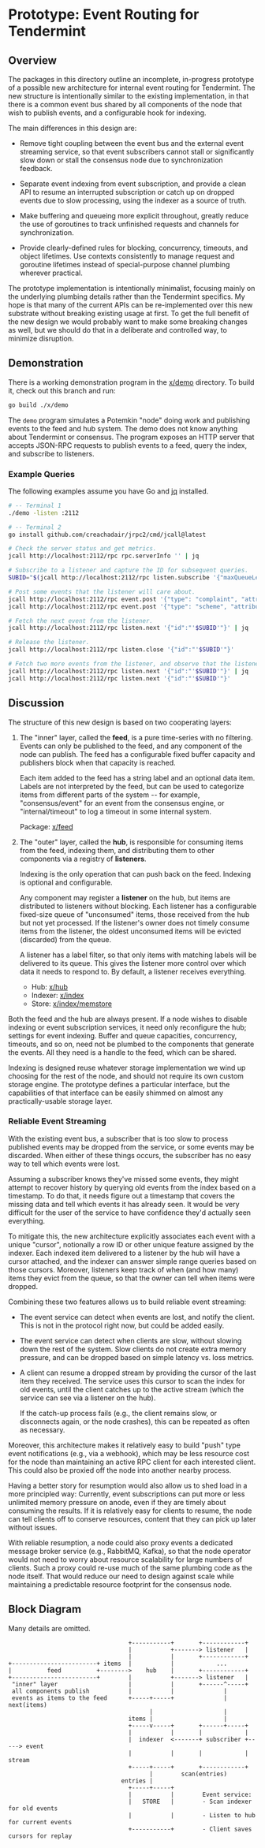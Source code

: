# Prototype: Event Routing for Tendermint

## Overview

The packages in this directory outline an incomplete, in-progress prototype of
a possible new architecture for internal event routing for Tendermint. The new
structure is intentionally similar to the existing implementation, in that
there is a common event bus shared by all components of the node that wish to
publish events, and a configurable hook for indexing.

The main differences in this design are:

- Remove tight coupling between the event bus and the external event streaming
  service, so that event subscribers cannot stall or significantly slow down or
  stall the consensus node due to synchronization feedback.

- Separate event indexing from event subscription, and provide a clean API to
  resume an interrupted subscription or catch up on dropped events due to slow
  processing, using the indexer as a source of truth.

- Make buffering and queueing more explicit throughout, greatly reduce the use
  of goroutines to track unfinished requests and channels for synchronization.

- Provide clearly-defined rules for blocking, concurrency, timeouts, and object
  lifetimes.  Use contexts consistently to manage request and goroutine
  lifetimes instead of special-purpose channel plumbing wherever practical.

The prototype implementation is intentionally minimalist, focusing mainly on
the underlying plumbing details rather than the Tendermint specifics. My hope
is that many of the current APIs can be re-implemented over this new substrate
without breaking existing usage at first. To get the full benefit of the new
design we would probably want to make some breaking changes as well, but we
should do that in a deliberate and controlled way, to minimize disruption.

## Demonstration

There is a working demonstration program in the [x/demo](./demo) directory.
To build it, check out this branch and run:

```sh
go build ./x/demo
```

The `demo` program simulates a Potemkin "node" doing work and publishing events
to the feed and hub system. The demo does not know anything about Tendermint or
consensus. The program exposes an HTTP server that accepts JSON-RPC requests to
publish events to a feed, query the index, and subscribe to listeners.

### Example Queries

The following examples assume you have Go and [jq](https://stedolan.github.io/jq/)
installed.

```sh
# -- Terminal 1
./demo -listen :2112

# -- Terminal 2
go install github.com/creachadair/jrpc2/cmd/jcall@latest

# Check the server status and get metrics.
jcall http://localhost:2112/rpc rpc.serverInfo '' | jq

# Subscribe to a listener and capture the ID for subsequent queries.
SUBID="$(jcall http://localhost:2112/rpc listen.subscribe '{"maxQueueLen":10, "label":"event"}' | jq -r .id)"

# Post some events that the listener will care about.
jcall http://localhost:2112/rpc event.post '{"type": "complaint", "attributes":[ {"key":"affect", "value":"vociferous"} ]}'
jcall http://localhost:2112/rpc event.post '{"type": "scheme", "attributes":[ {"key":"variety", "value":"harebrained"} ]}'

# Fetch the next event from the listener.
jcall http://localhost:2112/rpc listen.next '{"id":"'$SUBID'"}' | jq

# Release the listener.
jcall http://localhost:2112/rpc listen.close '{"id":"'$SUBID'"}'

# Fetch two more events from the listener, and observe that the listener is closed.
jcall http://localhost:2112/rpc listen.next '{"id":"'$SUBID'"}' | jq
jcall http://localhost:2112/rpc listen.next '{"id":"'$SUBID'"}'
```

## Discussion

The structure of this new design is based on two cooperating layers:

1. The "inner" layer, called the **feed**, is a pure time-series with no
   filtering. Events can only be published to the feed, and any component of
   the node can publish. The feed has a configurable fixed buffer capacity and
   publishers block when that capacity is reached.

   Each item added to the feed has a string label and an optional data item.
   Labels are not interpreted by the feed, but can be used to categorize items
   from different parts of the system -- for example, "consensus/event" for an
   event from the consensus engine, or "internal/timeout" to log a timeout in
   some internal system.

   Package: [x/feed](./feed/feed.go)

2. The "outer" layer, called the **hub**, is responsible for consuming items
   from the feed, indexing them, and distributing them to other components via
   a registry of **listeners**.

   Indexing is the only operation that can push back on the feed. Indexing is
   optional and configurable.

   Any component may register a **listener** on the hub, but items are
   distributed to listeners without blocking.  Each listener has a configurable
   fixed-size queue of "unconsumed" items, those received from the hub but not
   yet processed.  If the listener's owner does not timely consume items from
   the listener, the oldest unconsumed items will be evicted (discarded) from
   the queue.

   A listener has a label filter, so that only items with matching labels will
   be delivered to its queue. This gives the listener more control over which
   data it needs to respond to. By default, a listener receives everything.

   - Hub: [x/hub](./hub/hub.go)
   - Indexer: [x/index](./index/index.go)
   - Store: [x/index/memstore](./index/memstore/memstore.go)

Both the feed and the hub are always present. If a node wishes to disable
indexing or event subscription services, it need only reconfigure the hub;
settings for event indexing.  Buffer and queue capacities, concurrency,
timeouts, and so on, need not be plumbed to the components that generate the
events. All they need is a handle to the feed, which can be shared.

Indexing is designed reuse whatever storage implementation we wind up choosing
for the rest of the node, and should not require its own custom storage engine.
The prototype defines a particular interface, but the capabilities of that
interface can be easily shimmed on almost any practically-usable storage layer.

### Reliable Event Streaming

With the existing event bus, a subscriber that is too slow to process published
events may be dropped from the service, or some events may be discarded.  When
either of these things occurs, the subscriber has no easy way to tell which
events were lost.

Assuming a subscriber knows they've missed some events, they might attempt to
recover history by querying old events from the index based on a timestamp.  To
do that, it needs figure out a timestamp that covers the missing data and tell
which events it has already seen. It would be very difficult for the user of
the service to have confidence they'd actually seen everything.

To mitigate this, the new architecture explicitly associates each event with a
unique "cursor", notionally a row ID or other unique feature assigned by the
indexer. Each indexed item delivered to a listener by the hub will have a
cursor attached, and the indexer can answer simple range queries based on those
cursors. Moreover, listeners keep track of when (and how many) items they evict
from the queue, so that the owner can tell when items were dropped.

Combining these two features allows us to build reliable event streaming:

- The event service can detect when events are lost, and notify the
  client. This is not in the protocol right now, but could be added easily.

- The event service can detect when clients are slow, without slowing down the
  rest of the system. Slow clients do not create extra memory pressure, and can
  be dropped based on simple latency vs. loss metrics.

- A client can resume a dropped stream by providing the cursor of the last item
  they received. The service uses this cursor to scan the index for old events,
  until the client catches up to the active stream (which the service can see
  via a listener on the hub).

  If the catch-up process fails (e.g., the client remains slow, or disconnects
  again, or the node crashes), this can be repeated as often as necessary.

Moreover, this architecture makes it relatively easy to build "push" type event
notifications (e.g., via a webhook), which may be less resource cost for the
node than maintaining an active RPC client for each interested client.  This
could also be proxied off the node into another nearby process.

Having a better story for resumption would also allow us to shed load in a more
principled way: Currently, event subscriptions can put more or less unlimited
memory pressure on anode, even if they are timely about consuming the results.
If it is relatively easy for clients to resume, the node can tell clients off
to conserve resources, content that they can pick up later without issues.

With reliable resumption, a node could also proxy events a dedicated message
broker service (e.g., RabbitMQ, Kafka), so that the node operator would not
need to worry about resource scalability for large numbers of clients.  Such a
proxy could re-use much of the same plumbing code as the node itself.  That
would reduce our need to design against scale while maintaining a predictable
resource footprint for the consensus node.


## Block Diagram

Many details are omitted.

```
                                  +-----------+       +------------+
                                  |           +-------> listener   |
                                  |           |       +------------+
+------------------------+ items  |           |            ...
|          feed          +-------->    hub    |       +------------+
+------------------------+        |           +-------> listener   |
 "inner" layer                    |           |       +------^-----+
 all components publish           |           |              |
 events as items to the feed      +-----+-----+              | next(items)
                                        |                    |
                                  items |                    |
                                  +-----v-----+       +------+-----+
                                  |           |       |            |
                                  |  indexer  <-------+ subscriber +-----> event
                                  |           |       |            |       stream
                                  +-----+-----+       +------------+
                                        |        scan(entries)
                                entries |
                                  +-----+-----+
                                  |           |        Event service:
                                  |   STORE   |        - Scan indexer for old events
                                  |           |        - Listen to hub for current events
                                  +-----------+        - Client saves cursors for replay
```
